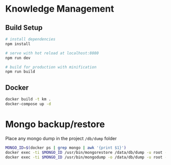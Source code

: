 #  Knowledge Management

## Build Setup

``` bash
# install dependencies
npm install

# serve with hot reload at localhost:8080
npm run dev

# build for production with minification
npm run build
```

## Docker

```bash
docker build -t km .
docker-compose up -d
```

# Mongo backup/restore

Place any mongo dump in the project `/db/dump` folder

```bash
MONGO_ID=$(docker ps | grep mongo | awk '{print $1}')
docker exec -ti $MONGO_ID /usr/bin/mongorestore /data/db/dump -u root -p example
docker exec -ti $MONGO_ID /usr/bin/mongodump -o /data/db/dump -u root -p example
```